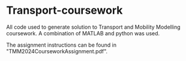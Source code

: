 # Transport-coursework

All code used to generate solution to Transport and Mobility Modelling coursework.
A combination of MATLAB and python was used.

The assignment instructions can be found in "TMM2024CourseworkAssignment.pdf".
